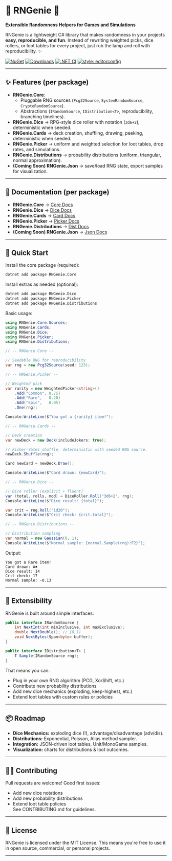 # 🎩 RNGenie 🔮
**Extensible Randomness Helpers for Games and Simulations**

RNGenie is a lightweight C# library that makes randomness in your projects **easy, reproducible, and fun**.
Instead of rewriting weighted picks, dice rollers, or loot tables for every project, just rub the lamp and roll with reproducibility. ✨

[![NuGet](https://img.shields.io/nuget/v/RNGenie.Core.svg)](https://www.nuget.org/packages/RNGenie.Core/)
[![Downloads](https://img.shields.io/nuget/dt/RNGenie.Core.svg)](https://www.nuget.org/packages/RNGenie.Core/)
[![.NET CI](https://github.com/FloatObject/RNGenie/actions/workflows/dotnet.yml/badge.svg)](https://github.com/FloatObject/RNGenie/actions)
[![style: editorconfig](https://img.shields.io/badge/style-editorconfig-blue)](./CONTRIBUTING.md)

---

## ✨ Features (per package)
- **RNGenie.Core**:
  - Pluggable RNG sources (`Pcg32Source`, `SystemRandomSource`, `CryptoRandomSource`).
  - Abstractions (`IRandomSource`, `IDistribution<T>`, reproducibility, branching timelines).
- **RNGenie.Dice** → RPG-style dice roller with notation (`3d6+2`), deterministic when seeded.
- **RNGenie.Cards** → deck creation, shuffling, drawing, peeking, deterministic when seeded.
- **RNGenie.Picker** → uniform and weighted selection for loot tables, drop rates, and simulations.
- **RNGenie.Distributions** → probability distributions (uniform, triangular, normal approximation).
- **(Coming Soon) RNGenie.Json** → save/load RNG state, export samples for visualization.

---

## 📄 Documentation (per package)
- **RNGenie.Core** → [Core Docs](https://github.com/FloatObject/RNGenie/blob/master/docs/core.md)
- **RNGenie.Dice** → [Dice Docs](https://github.com/FloatObject/RNGenie/blob/master/docs/dice.md)
- **RNGenie.Cards** → [Card Docs](https://github.com/FloatObject/RNGenie/blob/master/docs/cards.md)
- **RNGenie.Picker** → [Picker Docs](https://github.com/FloatObject/RNGenie/blob/master/docs/picker.md)
- **RNGenie.Distributions** → [Dist Docs](https://github.com/FloatObject/RNGenie/blob/master/docs/distributions.md)
- **(Coming Soon) RNGenie.Json** → [Json Docs](https://github.com/FloatObject/RNGenie/blob/master/docs/json.md)

---

## 🚀 Quick Start

Install the core package (required):
```sh
dotnet add package RNGenie.Core
```

Install extras as needed (optional):
```sh
dotnet add package RNGenie.Dice
dotnet add package RNGenie.Picker
dotnet add package RNGenie.Distributions
```

Basic usage:
```cs
using RNGenie.Core.Sources;
using RNGenie.Cards;
using RNGenie.Dice;
using RNGenie.Picker;
using RNGenie.Distributions;

// -- RNGenie.Core --

// Seedable RNG for reproducibility
var rng = new Pcg32Source(seed: 123);

// -- RNGenie.Picker --

// Weighted pick
var rarity = new WeightedPicker<string>()
    .Add("Common", 0.75)
    .Add("Rare",   0.20)
    .Add("Epic",   0.05)
    .One(rng);

Console.WriteLine($"You got a {rarity} item!");

// -- RNGenie.Cards --

// Deck creation
var newDeck = new Deck(includeJokers: true);

// Fisher-Yates shuffle, deterministic with seeded RNG source.
newDeck.Shuffle(rng);

Card newCard = newDeck.Draw();

Console.WriteLine($"Card drawn: {newCard}");

// -- RNGenie.Dice --

// Dice roller (explicit + fluent)
var (total, rolls, mod) = DiceRoller.Roll("3d6+2", rng);
Console.WriteLine($"Dice result: {total}");

var crit = rng.Roll("1d20");
Console.WriteLine($"Crit check: {crit.total}");

// -- RNGenie.Distributions --

// Distribution sampling
var normal = new Gaussian(0, 1);
Console.WriteLine($"Normal sample: {normal.Sample(rng):F2}");
```

Output:
```text
You got a Rare item!
Card drawn: A♠
Dice result: 14
Crit check: 17
Normal sample: -0.13
```
---

## 🧩 Extensibility

RNGenie is built around simple interfaces:
```cs
public interface IRandomSource {
    int NextInt(int minInclusive, int maxExclusive);
    double NextDouble(); // [0,1)
    void NextBytes(Span<byte> buffer);
}

public interface IDistribution<T> {
    T Sample(IRandomSource rng);
}
```

That means you can:
- Plug in your own RNG algorithm (PCG, XorShift, etc.)
- Contribute new probability distributions
- Add new dice mechanics (exploding, keep-highest, etc.)
- Extend loot tables with custom rules or policies

---

## 📦 Roadmap

- **Dice Mechanics:** exploding dice (!), advantage/disadvantage (adv/dis).
- **Distributions:** Exponential, Poisson, Alias method sampler.
- **Integration:** JSON-driven loot tables, Unit/MonoGame samples.
- **Visualization:** charts for distributions & loot outcomes.

---

## 👩‍💻 Contributing

Pull requests are welcome!
Good first issues:
- Add new dice notations
- Add new probability distributions
- Extend loot table policies  
See CONTRIBUTING.md for guidelines.

---

## 📜 License

RNGenie is licensed under the MIT License.
This means you're free to use it in open source, commercial, or personal projects.

---

